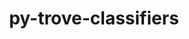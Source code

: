 ---
title: "py-trove-classifiers"
layout: cache
categories: [package, develop]
meta: {"compilers": ["gcc@11.4.0", "gcc@7.3.1", "gcc@9.4.0", "none"], "num_specs": 143, "num_specs_by_stack": {"aws-isc": 2, "aws-isc-aarch64": 2, "data-vis-sdk": 6, "developer-tools-darwin": 6, "e4s": 27, "e4s-neoverse-v2": 6, "e4s-neoverse_v1": 8, "e4s-oneapi": 6, "e4s-power": 4, "hep": 6, "ml-darwin-aarch64-mps": 19, "ml-linux-aarch64-cpu": 21, "ml-linux-aarch64-cuda": 21, "ml-linux-x86_64-cpu": 21, "ml-linux-x86_64-cuda": 20, "ml-linux-x86_64-rocm": 17, "radiuss": 12, "root": 143}, "oss": ["amzn2", "sequoia", "ubuntu18.04", "ubuntu20.04", "ubuntu22.04", "ubuntu24.04"], "platforms": ["darwin", "linux"], "stacks": ["aws-isc", "aws-isc-aarch64", "data-vis-sdk", "developer-tools-darwin", "e4s", "e4s-neoverse-v2", "e4s-neoverse_v1", "e4s-oneapi", "e4s-power", "hep", "ml-darwin-aarch64-mps", "ml-linux-aarch64-cpu", "ml-linux-aarch64-cuda", "ml-linux-x86_64-cpu", "ml-linux-x86_64-cuda", "ml-linux-x86_64-rocm", "radiuss", "root"], "targets": ["aarch64", "neoverse_v1", "neoverse_v2", "ppc64le", "x86_64_v3"], "versions": ["2023.8.7", "2025.4.11.15"]}
spec_details: [{"compiler": "none", "hash": "23tub5fr7wmurux6d3njhgzeqazdzkzy", "os": "ubuntu22.04", "platform": "linux", "size": "-", "stacks": ["e4s-oneapi", "root"], "target": "x86_64_v3", "variants": ["build_system=python_pip"], "versions": ["2023.8.7"]}, {"compiler": "none", "hash": "2dtilp3qwnrjcn4w2brfdafphpx2q42t", "os": "ubuntu22.04", "platform": "linux", "size": "-", "stacks": ["e4s", "root"], "target": "x86_64_v3", "variants": ["build_system=python_pip"], "versions": ["2023.8.7"]}, {"compiler": "none", "hash": "2fbudsl2vtddaj5gssvwa5r6o3gv3esz", "os": "ubuntu24.04", "platform": "linux", "size": "-", "stacks": ["ml-linux-x86_64-cpu", "ml-linux-x86_64-cuda", "ml-linux-x86_64-rocm", "root"], "target": "x86_64_v3", "variants": ["build_system=python_pip"], "versions": ["2023.8.7"]}, {"compiler": "none", "hash": "2kyzclyhton2uty6oierl5y25fx5aktg", "os": "sequoia", "platform": "darwin", "size": "-", "stacks": ["developer-tools-darwin", "ml-darwin-aarch64-mps", "root"], "target": "aarch64", "variants": ["build_system=python_pip"], "versions": ["2023.8.7"]}, {"compiler": "none", "hash": "2q54sceod77wj46k6qyzkm7vtqbiw2jo", "os": "ubuntu22.04", "platform": "linux", "size": "-", "stacks": ["e4s", "root"], "target": "x86_64_v3", "variants": ["build_system=python_pip"], "versions": ["2023.8.7"]}, {"compiler": "none", "hash": "2wgj6ebsnyxlmqqeq7oxj25lch6tppza", "os": "ubuntu18.04", "platform": "linux", "size": "-", "stacks": ["radiuss", "root"], "target": "x86_64_v3", "variants": ["build_system=python_pip"], "versions": ["2023.8.7"]}, {"compiler": "none", "hash": "35fecf5n6ukytxpfczu25okmxzny6gry", "os": "ubuntu22.04", "platform": "linux", "size": "-", "stacks": ["e4s", "root"], "target": "x86_64_v3", "variants": ["build_system=python_pip"], "versions": ["2023.8.7"]}, {"compiler": "none", "hash": "3cye75nm3gqinwbkuclzoqqld2vi3apa", "os": "ubuntu18.04", "platform": "linux", "size": "-", "stacks": ["radiuss", "root"], "target": "x86_64_v3", "variants": ["build_system=python_pip"], "versions": ["2023.8.7"]}, {"compiler": "none", "hash": "3dwu5u45hnqmafkpgzx4a43f7rnuppbt", "os": "ubuntu22.04", "platform": "linux", "size": "-", "stacks": ["e4s-oneapi", "root"], "target": "x86_64_v3", "variants": ["build_system=python_pip"], "versions": ["2023.8.7"]}, {"compiler": "gcc@9.4.0", "hash": "3f5upxqfrqx2uznqjvlsgqpt4auqzds3", "os": "ubuntu20.04", "platform": "linux", "size": "-", "stacks": ["e4s-power", "root"], "target": "ppc64le", "variants": ["build_system=python_pip"], "versions": ["2023.8.7"]}, {"compiler": "none", "hash": "3l57waziyzxfazzeoouvebk6w7aqpfto", "os": "ubuntu22.04", "platform": "linux", "size": "-", "stacks": ["hep", "root"], "target": "x86_64_v3", "variants": ["build_system=python_pip"], "versions": ["2023.8.7"]}, {"compiler": "none", "hash": "3zvchemuq5kb63a7pbafa2psp47fnqfz", "os": "ubuntu22.04", "platform": "linux", "size": "-", "stacks": ["e4s-neoverse-v2", "root"], "target": "neoverse_v2", "variants": ["build_system=python_pip"], "versions": ["2023.8.7"]}, {"compiler": "none", "hash": "4ftinsr47ptksce3vb5g6qzdir2p3ima", "os": "ubuntu22.04", "platform": "linux", "size": "-", "stacks": ["e4s-neoverse-v2", "root"], "target": "neoverse_v2", "variants": ["build_system=python_pip"], "versions": ["2023.8.7"]}, {"compiler": "none", "hash": "4pidg7lkmqxufqza4sgy6767de7jp4xg", "os": "ubuntu24.04", "platform": "linux", "size": "-", "stacks": ["ml-linux-aarch64-cpu", "ml-linux-aarch64-cuda", "root"], "target": "aarch64", "variants": ["build_system=python_pip"], "versions": ["2023.8.7"]}, {"compiler": "none", "hash": "4vlyrdoicz6vk25f2pevj4xbyoeh2sbc", "os": "ubuntu22.04", "platform": "linux", "size": "-", "stacks": ["e4s", "root"], "target": "x86_64_v3", "variants": ["build_system=python_pip"], "versions": ["2023.8.7"]}, {"compiler": "none", "hash": "4wo52tlcoo4xvikvbtv26d4bdgmzbhpl", "os": "ubuntu24.04", "platform": "linux", "size": "-", "stacks": ["ml-linux-aarch64-cpu", "ml-linux-aarch64-cuda", "root"], "target": "aarch64", "variants": ["build_system=python_pip"], "versions": ["2025.4.11.15"]}, {"compiler": "none", "hash": "4yeccxtnylrv7ddjzfesf7ylxghv4cmm", "os": "sequoia", "platform": "darwin", "size": "-", "stacks": ["ml-darwin-aarch64-mps", "root"], "target": "aarch64", "variants": ["build_system=python_pip"], "versions": ["2023.8.7"]}, {"compiler": "none", "hash": "5lqi2yovbbe5axnb3inn455trxeg4lmu", "os": "ubuntu22.04", "platform": "linux", "size": "-", "stacks": ["hep", "root"], "target": "x86_64_v3", "variants": ["build_system=python_pip"], "versions": ["2025.4.11.15"]}, {"compiler": "none", "hash": "5ps4npitvqvqlzhr2ud6mbupzn6nwaq4", "os": "ubuntu22.04", "platform": "linux", "size": "-", "stacks": ["e4s-neoverse-v2", "root"], "target": "neoverse_v2", "variants": ["build_system=python_pip"], "versions": ["2023.8.7"]}, {"compiler": "none", "hash": "5uceijm5yf45vv4mic2vfdljtyvxifez", "os": "ubuntu24.04", "platform": "linux", "size": "-", "stacks": ["ml-linux-aarch64-cpu", "ml-linux-aarch64-cuda", "root"], "target": "aarch64", "variants": ["build_system=python_pip"], "versions": ["2023.8.7"]}, {"compiler": "gcc@7.3.1", "hash": "62ujbbsolrdlpkjzjpmngcjoc7zzc2s7", "os": "amzn2", "platform": "linux", "size": "-", "stacks": ["aws-isc-aarch64", "root"], "target": "aarch64", "variants": ["build_system=python_pip"], "versions": ["2023.8.7"]}, {"compiler": "none", "hash": "63nik2b2u4p4rlassoi4cladxbdixco3", "os": "ubuntu22.04", "platform": "linux", "size": "-", "stacks": ["e4s", "root"], "target": "x86_64_v3", "variants": ["build_system=python_pip"], "versions": ["2023.8.7"]}, {"compiler": "none", "hash": "6bhd37n2hqsy7jj5j26gcgxlpmgnlxzn", "os": "ubuntu24.04", "platform": "linux", "size": "-", "stacks": ["ml-linux-x86_64-cpu", "ml-linux-x86_64-cuda", "ml-linux-x86_64-rocm", "root"], "target": "x86_64_v3", "variants": ["build_system=python_pip"], "versions": ["2025.4.11.15"]}, {"compiler": "none", "hash": "6gqnn3vhypxitru5rlc2qcyhp7be7xy4", "os": "ubuntu22.04", "platform": "linux", "size": "-", "stacks": ["hep", "root"], "target": "x86_64_v3", "variants": ["build_system=python_pip"], "versions": ["2023.8.7"]}, {"compiler": "none", "hash": "6lf26cyjuw2y2zhlo2p6jnmsix543zhj", "os": "ubuntu20.04", "platform": "linux", "size": "-", "stacks": ["data-vis-sdk", "root"], "target": "x86_64_v3", "variants": ["build_system=python_pip"], "versions": ["2023.8.7"]}, {"compiler": "none", "hash": "6pg6bpzr7jyzu5p3jmhg2sgn6cwnhdfk", "os": "ubuntu22.04", "platform": "linux", "size": "-", "stacks": ["e4s", "root"], "target": "x86_64_v3", "variants": ["build_system=python_pip"], "versions": ["2023.8.7"]}, {"compiler": "none", "hash": "6rtf774egfh3egqgvcp6bpe6qo6kxzya", "os": "ubuntu18.04", "platform": "linux", "size": "-", "stacks": ["radiuss", "root"], "target": "x86_64_v3", "variants": ["build_system=python_pip"], "versions": ["2023.8.7"]}, {"compiler": "none", "hash": "77ykznrxdovte3qme3kwnle5zwr6oykk", "os": "sequoia", "platform": "darwin", "size": "-", "stacks": ["ml-darwin-aarch64-mps", "root"], "target": "aarch64", "variants": ["build_system=python_pip"], "versions": ["2023.8.7"]}, {"compiler": "none", "hash": "7hktqbmrwo26367m3s2hw2gpveu6zhch", "os": "ubuntu22.04", "platform": "linux", "size": "-", "stacks": ["e4s", "root"], "target": "x86_64_v3", "variants": ["build_system=python_pip"], "versions": ["2023.8.7"]}, {"compiler": "gcc@11.4.0", "hash": "am6gf55iuk4poe33lthvrf4xzyplw76f", "os": "ubuntu22.04", "platform": "linux", "size": "-", "stacks": ["e4s-neoverse_v1", "root"], "target": "neoverse_v1", "variants": ["build_system=python_pip"], "versions": ["2023.8.7"]}, {"compiler": "none", "hash": "avtoscngcrs3o273fab2734jojs7fe4q", "os": "ubuntu18.04", "platform": "linux", "size": "-", "stacks": ["radiuss", "root"], "target": "x86_64_v3", "variants": ["build_system=python_pip"], "versions": ["2025.4.11.15"]}, {"compiler": "none", "hash": "awpqibgu7blzvlgaspm6kb2hmdrcy4bn", "os": "ubuntu22.04", "platform": "linux", "size": "-", "stacks": ["e4s-neoverse-v2", "root"], "target": "neoverse_v2", "variants": ["build_system=python_pip"], "versions": ["2025.4.11.15"]}, {"compiler": "none", "hash": "awtgioyd7rioj5zl6pejfrwdrrck4pt2", "os": "ubuntu20.04", "platform": "linux", "size": "-", "stacks": ["data-vis-sdk", "root"], "target": "x86_64_v3", "variants": ["build_system=python_pip"], "versions": ["2025.4.11.15"]}, {"compiler": "none", "hash": "b4x64agmtsu4z6zdjzet2phakj623aah", "os": "ubuntu24.04", "platform": "linux", "size": "-", "stacks": ["ml-linux-x86_64-rocm", "root"], "target": "x86_64_v3", "variants": ["build_system=python_pip"], "versions": ["2023.8.7"]}, {"compiler": "none", "hash": "b7diwueweaifcl6qnaeurvaaspadyjlp", "os": "ubuntu24.04", "platform": "linux", "size": "-", "stacks": ["ml-linux-x86_64-cpu", "ml-linux-x86_64-cuda", "ml-linux-x86_64-rocm", "root"], "target": "x86_64_v3", "variants": ["build_system=python_pip"], "versions": ["2023.8.7"]}, {"compiler": "none", "hash": "bdo22qslw5jqluo7io4o744visqmzzza", "os": "ubuntu22.04", "platform": "linux", "size": "-", "stacks": ["e4s", "root"], "target": "x86_64_v3", "variants": ["build_system=python_pip"], "versions": ["2023.8.7"]}, {"compiler": "none", "hash": "bj6haq75bppzssl2f5gaxw3dvkbi3c3p", "os": "ubuntu22.04", "platform": "linux", "size": "-", "stacks": ["e4s", "root"], "target": "x86_64_v3", "variants": ["build_system=python_pip"], "versions": ["2025.4.11.15"]}, {"compiler": "none", "hash": "bjp5ne6br4gx6ciljpyfbjdt3ribbkow", "os": "ubuntu24.04", "platform": "linux", "size": "-", "stacks": ["ml-linux-aarch64-cpu", "ml-linux-aarch64-cuda", "root"], "target": "aarch64", "variants": ["build_system=python_pip"], "versions": ["2023.8.7"]}, {"compiler": "gcc@11.4.0", "hash": "bmcv5tiifo2sdboyrm7li23womm2qb64", "os": "ubuntu22.04", "platform": "linux", "size": "-", "stacks": ["e4s-neoverse_v1", "root"], "target": "neoverse_v1", "variants": ["build_system=python_pip"], "versions": ["2023.8.7"]}, {"compiler": "none", "hash": "bnzxmk3phxmu5cbfldww7n7sd2ms323l", "os": "ubuntu24.04", "platform": "linux", "size": "-", "stacks": ["ml-linux-aarch64-cpu", "ml-linux-aarch64-cuda", "root"], "target": "aarch64", "variants": ["build_system=python_pip"], "versions": ["2023.8.7"]}, {"compiler": "none", "hash": "bvudch5pr5rmxtx4xn2l23q57afx3cub", "os": "ubuntu22.04", "platform": "linux", "size": "-", "stacks": ["e4s", "root"], "target": "x86_64_v3", "variants": ["build_system=python_pip"], "versions": ["2023.8.7"]}, {"compiler": "gcc@9.4.0", "hash": "by2mpxi5cey2j6arlcntgazvvcjsiwwk", "os": "ubuntu20.04", "platform": "linux", "size": "-", "stacks": ["e4s-power", "root"], "target": "ppc64le", "variants": ["build_system=python_pip"], "versions": ["2023.8.7"]}, {"compiler": "none", "hash": "bz3ltslc3w7egnxthielqc3ic6swned3", "os": "ubuntu22.04", "platform": "linux", "size": "-", "stacks": ["e4s", "root"], "target": "x86_64_v3", "variants": ["build_system=python_pip"], "versions": ["2023.8.7"]}, {"compiler": "gcc@9.4.0", "hash": "cwjgncophibunapfywd5ektirycp3u7t", "os": "ubuntu20.04", "platform": "linux", "size": "-", "stacks": ["e4s-power", "root"], "target": "ppc64le", "variants": ["build_system=python_pip"], "versions": ["2023.8.7"]}, {"compiler": "none", "hash": "cyrgkrotav6ibf37amo7dc4uh67nzvzg", "os": "ubuntu22.04", "platform": "linux", "size": "-", "stacks": ["e4s", "root"], "target": "x86_64_v3", "variants": ["build_system=python_pip"], "versions": ["2023.8.7"]}, {"compiler": "none", "hash": "d5uwqckfmo2o3vq3s34n6zsftzz5ij2q", "os": "ubuntu24.04", "platform": "linux", "size": "-", "stacks": ["ml-linux-x86_64-cpu", "ml-linux-x86_64-cuda", "ml-linux-x86_64-rocm", "root"], "target": "x86_64_v3", "variants": ["build_system=python_pip"], "versions": ["2023.8.7"]}, {"compiler": "none", "hash": "dfgjk6mc53y2o2uiqjvo2uvyhxsyp2wz", "os": "sequoia", "platform": "darwin", "size": "-", "stacks": ["ml-darwin-aarch64-mps", "root"], "target": "aarch64", "variants": ["build_system=python_pip"], "versions": ["2025.4.11.15"]}, {"compiler": "none", "hash": "dihjlxwcy5clwey4bi3wg5nqcbyvsma5", "os": "ubuntu22.04", "platform": "linux", "size": "-", "stacks": ["e4s", "root"], "target": "x86_64_v3", "variants": ["build_system=python_pip"], "versions": ["2023.8.7"]}, {"compiler": "gcc@11.4.0", "hash": "dm6ugze2gnehiu5nx66iyfazguduivnk", "os": "ubuntu22.04", "platform": "linux", "size": "-", "stacks": ["e4s-neoverse_v1", "root"], "target": "neoverse_v1", "variants": ["build_system=python_pip"], "versions": ["2023.8.7"]}, {"compiler": "none", "hash": "dtraxf6slzmsfo6o4nho2ijv6c3b73hb", "os": "ubuntu22.04", "platform": "linux", "size": "-", "stacks": ["e4s", "root"], "target": "x86_64_v3", "variants": ["build_system=python_pip"], "versions": ["2025.4.11.15"]}, {"compiler": "none", "hash": "eb7tqy2stazamfxtnbzzwsluosdjzney", "os": "ubuntu24.04", "platform": "linux", "size": "-", "stacks": ["ml-linux-x86_64-cpu", "ml-linux-x86_64-cuda", "ml-linux-x86_64-rocm", "root"], "target": "x86_64_v3", "variants": ["build_system=python_pip"], "versions": ["2023.8.7"]}, {"compiler": "none", "hash": "ekesgqzwxxgtjf3wcfejiq6rwof2eaft", "os": "ubuntu24.04", "platform": "linux", "size": "-", "stacks": ["ml-linux-x86_64-cpu", "ml-linux-x86_64-cuda", "ml-linux-x86_64-rocm", "root"], "target": "x86_64_v3", "variants": ["build_system=python_pip"], "versions": ["2025.4.11.15"]}, {"compiler": "none", "hash": "ervbvu2223e3z3azjyedxsneawpe45c5", "os": "ubuntu22.04", "platform": "linux", "size": "-", "stacks": ["hep", "root"], "target": "x86_64_v3", "variants": ["build_system=python_pip"], "versions": ["2023.8.7"]}, {"compiler": "none", "hash": "f7wiyqakktymhibdlr3ijrfzxvcommtm", "os": "ubuntu24.04", "platform": "linux", "size": "-", "stacks": ["ml-linux-x86_64-cpu", "ml-linux-x86_64-cuda", "ml-linux-x86_64-rocm", "root"], "target": "x86_64_v3", "variants": ["build_system=python_pip"], "versions": ["2023.8.7"]}, {"compiler": "gcc@11.4.0", "hash": "fdhcc43ropwawqdllbmd7qrzhcd6ilos", "os": "ubuntu22.04", "platform": "linux", "size": "-", "stacks": ["e4s-neoverse_v1", "root"], "target": "neoverse_v1", "variants": ["build_system=python_pip"], "versions": ["2023.8.7"]}, {"compiler": "gcc@7.3.1", "hash": "few2j4jd4ofzmftc67xop5cryvpr7ev6", "os": "amzn2", "platform": "linux", "size": "-", "stacks": ["aws-isc", "root"], "target": "x86_64_v3", "variants": ["build_system=python_pip"], "versions": ["2023.8.7"]}, {"compiler": "none", "hash": "fgryaaj6wk4cohxpczvajx3hqozynawd", "os": "ubuntu24.04", "platform": "linux", "size": "-", "stacks": ["ml-linux-x86_64-cpu", "ml-linux-x86_64-cuda", "root"], "target": "x86_64_v3", "variants": ["build_system=python_pip"], "versions": ["2023.8.7"]}, {"compiler": "none", "hash": "fjdrab7rqagoqx5oaz2hkpdjjcuarze5", "os": "ubuntu22.04", "platform": "linux", "size": "-", "stacks": ["e4s", "root"], "target": "x86_64_v3", "variants": ["build_system=python_pip"], "versions": ["2025.4.11.15"]}, {"compiler": "none", "hash": "fkwqaaji3kxofuxdu4bah43yuqdb4l6e", "os": "ubuntu18.04", "platform": "linux", "size": "-", "stacks": ["radiuss", "root"], "target": "x86_64_v3", "variants": ["build_system=python_pip"], "versions": ["2023.8.7"]}, {"compiler": "none", "hash": "fmuthmx22a34cmhj25bolliipwgnjioo", "os": "ubuntu24.04", "platform": "linux", "size": "-", "stacks": ["ml-linux-x86_64-rocm", "root"], "target": "x86_64_v3", "variants": ["build_system=python_pip"], "versions": ["2023.8.7"]}, {"compiler": "none", "hash": "funmch2e52bko225qqhytokg7nterumf", "os": "sequoia", "platform": "darwin", "size": "-", "stacks": ["ml-darwin-aarch64-mps", "root"], "target": "aarch64", "variants": ["build_system=python_pip"], "versions": ["2023.8.7"]}, {"compiler": "none", "hash": "ghhjlxytp3sv5nroxkdt5e32bu6mbjfi", "os": "ubuntu22.04", "platform": "linux", "size": "-", "stacks": ["e4s-oneapi", "root"], "target": "x86_64_v3", "variants": ["build_system=python_pip"], "versions": ["2025.4.11.15"]}, {"compiler": "none", "hash": "ghtsb7i75nnpxgrkfeaml37zrgop5eal", "os": "ubuntu24.04", "platform": "linux", "size": "-", "stacks": ["ml-linux-aarch64-cpu", "ml-linux-aarch64-cuda", "root"], "target": "aarch64", "variants": ["build_system=python_pip"], "versions": ["2023.8.7"]}, {"compiler": "none", "hash": "ghw6se6mgldziy5nmaqg7ilygo2bcnle", "os": "ubuntu24.04", "platform": "linux", "size": "-", "stacks": ["ml-linux-x86_64-cpu", "ml-linux-x86_64-cuda", "root"], "target": "x86_64_v3", "variants": ["build_system=python_pip"], "versions": ["2023.8.7"]}, {"compiler": "none", "hash": "gqgmdiwgbfsfn4sjjlrajwequfdhsnaw", "os": "ubuntu24.04", "platform": "linux", "size": "-", "stacks": ["ml-linux-x86_64-cpu", "ml-linux-x86_64-cuda", "root"], "target": "x86_64_v3", "variants": ["build_system=python_pip"], "versions": ["2023.8.7"]}, {"compiler": "none", "hash": "hb2qgbnijwrntzq4zodiujk5itig24p4", "os": "sequoia", "platform": "darwin", "size": "-", "stacks": ["ml-darwin-aarch64-mps", "root"], "target": "aarch64", "variants": ["build_system=python_pip"], "versions": ["2025.4.11.15"]}, {"compiler": "none", "hash": "hjpicpny7tey7f5dz4wkwvrbqg2cpj72", "os": "ubuntu24.04", "platform": "linux", "size": "-", "stacks": ["ml-linux-x86_64-cpu", "ml-linux-x86_64-cuda", "root"], "target": "x86_64_v3", "variants": ["build_system=python_pip"], "versions": ["2023.8.7"]}, {"compiler": "none", "hash": "hkcaz6lphho6cbu5xf2lxjtvgtlutsdh", "os": "ubuntu22.04", "platform": "linux", "size": "-", "stacks": ["e4s", "root"], "target": "x86_64_v3", "variants": ["build_system=python_pip"], "versions": ["2023.8.7"]}, {"compiler": "none", "hash": "hsvvcnkxzfvlx536lbdovi6prnn3quj7", "os": "ubuntu24.04", "platform": "linux", "size": "-", "stacks": ["ml-linux-aarch64-cpu", "ml-linux-aarch64-cuda", "root"], "target": "aarch64", "variants": ["build_system=python_pip"], "versions": ["2025.4.11.15"]}, {"compiler": "none", "hash": "i6byzskffy2ugp2hnij452smdchcavgh", "os": "sequoia", "platform": "darwin", "size": "-", "stacks": ["ml-darwin-aarch64-mps", "root"], "target": "aarch64", "variants": ["build_system=python_pip"], "versions": ["2023.8.7"]}, {"compiler": "none", "hash": "igotj6k7puy5jqw7q7om6xkse7vh6xbh", "os": "ubuntu24.04", "platform": "linux", "size": "-", "stacks": ["ml-linux-aarch64-cpu", "ml-linux-aarch64-cuda", "root"], "target": "aarch64", "variants": ["build_system=python_pip"], "versions": ["2023.8.7"]}, {"compiler": "none", "hash": "ii3nm222sk6khvfouaibn47x72sw6joz", "os": "ubuntu22.04", "platform": "linux", "size": "-", "stacks": ["e4s-oneapi", "root"], "target": "x86_64_v3", "variants": ["build_system=python_pip"], "versions": ["2023.8.7"]}, {"compiler": "none", "hash": "is3h2es35zspabjleadsnxdlpbbcjrr4", "os": "ubuntu18.04", "platform": "linux", "size": "-", "stacks": ["radiuss", "root"], "target": "x86_64_v3", "variants": ["build_system=python_pip"], "versions": ["2023.8.7"]}, {"compiler": "none", "hash": "j52wdn5hyfk7pid74wa42x52cybu66j2", "os": "ubuntu24.04", "platform": "linux", "size": "-", "stacks": ["ml-linux-x86_64-cpu", "ml-linux-x86_64-cuda", "ml-linux-x86_64-rocm", "root"], "target": "x86_64_v3", "variants": ["build_system=python_pip"], "versions": ["2023.8.7"]}, {"compiler": "none", "hash": "j6wn3bq5mvzmeh3333qncqqhj7g3654a", "os": "ubuntu22.04", "platform": "linux", "size": "-", "stacks": ["e4s", "root"], "target": "x86_64_v3", "variants": ["build_system=python_pip"], "versions": ["2023.8.7"]}, {"compiler": "none", "hash": "jau5lzv2ls5gnbse73oex6lnjrth2nrm", "os": "ubuntu24.04", "platform": "linux", "size": "-", "stacks": ["ml-linux-x86_64-cpu", "ml-linux-x86_64-cuda", "ml-linux-x86_64-rocm", "root"], "target": "x86_64_v3", "variants": ["build_system=python_pip"], "versions": ["2023.8.7"]}, {"compiler": "none", "hash": "jjpe4nyekf6qjcjrqjgrrf4qm3mggu3k", "os": "sequoia", "platform": "darwin", "size": "-", "stacks": ["ml-darwin-aarch64-mps", "root"], "target": "aarch64", "variants": ["build_system=python_pip"], "versions": ["2023.8.7"]}, {"compiler": "none", "hash": "jxqm5l5o2nfkkikbxmjzqc5jloiz7c2e", "os": "ubuntu18.04", "platform": "linux", "size": "-", "stacks": ["radiuss", "root"], "target": "x86_64_v3", "variants": ["build_system=python_pip"], "versions": ["2023.8.7"]}, {"compiler": "none", "hash": "k2vozweu2kxjlinowlmtqhdtx77y6pji", "os": "ubuntu22.04", "platform": "linux", "size": "-", "stacks": ["e4s-neoverse-v2", "root"], "target": "neoverse_v2", "variants": ["build_system=python_pip"], "versions": ["2023.8.7"]}, {"compiler": "gcc@11.4.0", "hash": "k52msovnrj2cc4ebzbqyyw7grx5kftpe", "os": "ubuntu22.04", "platform": "linux", "size": "-", "stacks": ["e4s-neoverse_v1", "root"], "target": "neoverse_v1", "variants": ["build_system=python_pip"], "versions": ["2023.8.7"]}, {"compiler": "none", "hash": "kang2q4alktvd2wv6d3ieozwtgxhgpaz", "os": "sequoia", "platform": "darwin", "size": "-", "stacks": ["ml-darwin-aarch64-mps", "root"], "target": "aarch64", "variants": ["build_system=python_pip"], "versions": ["2023.8.7"]}, {"compiler": "none", "hash": "khq6a4gbmuafs6melun5dv6hnadvcmt6", "os": "ubuntu24.04", "platform": "linux", "size": "-", "stacks": ["ml-linux-x86_64-cpu", "ml-linux-x86_64-cuda", "root"], "target": "x86_64_v3", "variants": ["build_system=python_pip"], "versions": ["2023.8.7"]}, {"compiler": "none", "hash": "kqqeprp4ovyvvcul6vu237sq76ercoon", "os": "ubuntu24.04", "platform": "linux", "size": "-", "stacks": ["ml-linux-aarch64-cpu", "ml-linux-aarch64-cuda", "root"], "target": "aarch64", "variants": ["build_system=python_pip"], "versions": ["2023.8.7"]}, {"compiler": "none", "hash": "lojkhreevmrxskdgsjq5ng55s5p5alst", "os": "ubuntu24.04", "platform": "linux", "size": "-", "stacks": ["ml-linux-x86_64-cpu", "ml-linux-x86_64-cuda", "root"], "target": "x86_64_v3", "variants": ["build_system=python_pip"], "versions": ["2023.8.7"]}, {"compiler": "none", "hash": "mbnm37zju5tyoohy4kq34m7bdkmms5od", "os": "sequoia", "platform": "darwin", "size": "-", "stacks": ["ml-darwin-aarch64-mps", "root"], "target": "aarch64", "variants": ["build_system=python_pip"], "versions": ["2023.8.7"]}, {"compiler": "none", "hash": "nhgljpow4y4bwrezirgbbdpfgzher4de", "os": "ubuntu24.04", "platform": "linux", "size": "-", "stacks": ["ml-linux-aarch64-cpu", "ml-linux-aarch64-cuda", "root"], "target": "aarch64", "variants": ["build_system=python_pip"], "versions": ["2023.8.7"]}, {"compiler": "none", "hash": "ntko3f2yexxjuicb574atvfawvybxhw7", "os": "ubuntu24.04", "platform": "linux", "size": "-", "stacks": ["ml-linux-x86_64-cpu", "ml-linux-x86_64-cuda", "ml-linux-x86_64-rocm", "root"], "target": "x86_64_v3", "variants": ["build_system=python_pip"], "versions": ["2025.4.11.15"]}, {"compiler": "none", "hash": "ohomuk7vo7nzipdfmk6qxujwzh2fulpc", "os": "ubuntu24.04", "platform": "linux", "size": "-", "stacks": ["ml-linux-x86_64-cpu", "ml-linux-x86_64-cuda", "root"], "target": "x86_64_v3", "variants": ["build_system=python_pip"], "versions": ["2023.8.7"]}, {"compiler": "none", "hash": "omli7sp2dq2ubrfqmthdjkhm2n2olpkw", "os": "ubuntu24.04", "platform": "linux", "size": "-", "stacks": ["ml-linux-x86_64-cpu", "ml-linux-x86_64-rocm", "root"], "target": "x86_64_v3", "variants": ["build_system=python_pip"], "versions": ["2023.8.7"]}, {"compiler": "none", "hash": "onutzzcvyhsrtwmcmiq2chh7obqa75yy", "os": "ubuntu24.04", "platform": "linux", "size": "-", "stacks": ["ml-linux-aarch64-cpu", "ml-linux-aarch64-cuda", "root"], "target": "aarch64", "variants": ["build_system=python_pip"], "versions": ["2023.8.7"]}, {"compiler": "none", "hash": "oyzqhaxphvojzvao3nr2uvxpw3gzks3m", "os": "ubuntu22.04", "platform": "linux", "size": "-", "stacks": ["e4s-oneapi", "root"], "target": "x86_64_v3", "variants": ["build_system=python_pip"], "versions": ["2023.8.7"]}, {"compiler": "none", "hash": "p4qyn6362mvit2nqx6tp6jtl33wsxkyf", "os": "ubuntu22.04", "platform": "linux", "size": "-", "stacks": ["e4s-oneapi", "root"], "target": "x86_64_v3", "variants": ["build_system=python_pip"], "versions": ["2023.8.7"]}, {"compiler": "gcc@11.4.0", "hash": "p7o7hkh5normhdz7bkceui4wode7dkoo", "os": "ubuntu22.04", "platform": "linux", "size": "-", "stacks": ["e4s-neoverse_v1", "root"], "target": "neoverse_v1", "variants": ["build_system=python_pip"], "versions": ["2023.8.7"]}, {"compiler": "none", "hash": "pqmaaeavd5627bga7acp3c24ljtrjhnv", "os": "ubuntu24.04", "platform": "linux", "size": "-", "stacks": ["ml-linux-aarch64-cpu", "ml-linux-aarch64-cuda", "root"], "target": "aarch64", "variants": ["build_system=python_pip"], "versions": ["2023.8.7"]}, {"compiler": "none", "hash": "px7yczvjxfzxahw4hn4gbvm7fweanq33", "os": "ubuntu22.04", "platform": "linux", "size": "-", "stacks": ["e4s", "root"], "target": "x86_64_v3", "variants": ["build_system=python_pip"], "versions": ["2023.8.7"]}, {"compiler": "none", "hash": "qqhoj5zngr3hjuuwxbbtgmii54qorrmk", "os": "ubuntu22.04", "platform": "linux", "size": "-", "stacks": ["e4s", "root"], "target": "x86_64_v3", "variants": ["build_system=python_pip"], "versions": ["2025.4.11.15"]}, {"compiler": "none", "hash": "qyztsv444jomnmp34wf57pjdqqf2ptkd", "os": "ubuntu24.04", "platform": "linux", "size": "-", "stacks": ["ml-linux-aarch64-cpu", "ml-linux-aarch64-cuda", "root"], "target": "aarch64", "variants": ["build_system=python_pip"], "versions": ["2023.8.7"]}, {"compiler": "none", "hash": "r3vupqbqsz7j3o62qrmxcqfwys4q6uxq", "os": "ubuntu24.04", "platform": "linux", "size": "-", "stacks": ["ml-linux-aarch64-cpu", "ml-linux-aarch64-cuda", "root"], "target": "aarch64", "variants": ["build_system=python_pip"], "versions": ["2025.4.11.15"]}, {"compiler": "none", "hash": "rnd5zmis7v4zoy36isf3sn5ci4rspfuw", "os": "sequoia", "platform": "darwin", "size": "-", "stacks": ["ml-darwin-aarch64-mps", "root"], "target": "aarch64", "variants": ["build_system=python_pip"], "versions": ["2023.8.7"]}, {"compiler": "none", "hash": "ryvfdwqeyjur6elekh3p7janfysgk43i", "os": "ubuntu24.04", "platform": "linux", "size": "-", "stacks": ["ml-linux-aarch64-cpu", "ml-linux-aarch64-cuda", "root"], "target": "aarch64", "variants": ["build_system=python_pip"], "versions": ["2023.8.7"]}, {"compiler": "none", "hash": "s4ejhlpjpxfpe6izxabyegskaaxjfpfa", "os": "ubuntu18.04", "platform": "linux", "size": "-", "stacks": ["radiuss", "root"], "target": "x86_64_v3", "variants": ["build_system=python_pip"], "versions": ["2023.8.7"]}, {"compiler": "none", "hash": "sfhrioj7kw36o7vlobg4p3uqnvhd2pv2", "os": "ubuntu24.04", "platform": "linux", "size": "-", "stacks": ["ml-linux-aarch64-cpu", "ml-linux-aarch64-cuda", "root"], "target": "aarch64", "variants": ["build_system=python_pip"], "versions": ["2023.8.7"]}, {"compiler": "none", "hash": "ssvdv7jsmmzarg3frlxmrzybib7js2jh", "os": "ubuntu22.04", "platform": "linux", "size": "-", "stacks": ["e4s", "root"], "target": "x86_64_v3", "variants": ["build_system=python_pip"], "versions": ["2025.4.11.15"]}, {"compiler": "none", "hash": "swusxm7bczo2xct2riveyoge733d3hek", "os": "ubuntu24.04", "platform": "linux", "size": "-", "stacks": ["ml-linux-aarch64-cpu", "ml-linux-aarch64-cuda", "root"], "target": "aarch64", "variants": ["build_system=python_pip"], "versions": ["2023.8.7"]}, {"compiler": "none", "hash": "sycuelu6djtzjrtnix2g3dzpohzwfhom", "os": "ubuntu20.04", "platform": "linux", "size": "-", "stacks": ["data-vis-sdk", "root"], "target": "x86_64_v3", "variants": ["build_system=python_pip"], "versions": ["2023.8.7"]}, {"compiler": "none", "hash": "t2ovhax5ho5nlm7yaxa4zvxvweycsy4f", "os": "ubuntu20.04", "platform": "linux", "size": "-", "stacks": ["data-vis-sdk", "root"], "target": "x86_64_v3", "variants": ["build_system=python_pip"], "versions": ["2023.8.7"]}, {"compiler": "gcc@11.4.0", "hash": "ta6zr5amjbd43sli5dn5jbck2asmox5w", "os": "ubuntu22.04", "platform": "linux", "size": "-", "stacks": ["e4s-neoverse_v1", "root"], "target": "neoverse_v1", "variants": ["build_system=python_pip"], "versions": ["2023.8.7"]}, {"compiler": "gcc@9.4.0", "hash": "tandc3hzjbdvg3h33o6ywpchwz2v2fc4", "os": "ubuntu20.04", "platform": "linux", "size": "-", "stacks": ["e4s-power", "root"], "target": "ppc64le", "variants": ["build_system=python_pip"], "versions": ["2023.8.7"]}, {"compiler": "gcc@11.4.0", "hash": "tdh6gfeeyffnxjr37rugczu3d7mw2wad", "os": "ubuntu22.04", "platform": "linux", "size": "-", "stacks": ["e4s-neoverse_v1", "root"], "target": "neoverse_v1", "variants": ["build_system=python_pip"], "versions": ["2023.8.7"]}, {"compiler": "none", "hash": "teomgydvybpl2gvuzvfl6ai3vz77sgb5", "os": "ubuntu22.04", "platform": "linux", "size": "-", "stacks": ["e4s", "root"], "target": "x86_64_v3", "variants": ["build_system=python_pip"], "versions": ["2023.8.7"]}, {"compiler": "none", "hash": "tr6wbb5bgteiujt6uwyyn72umvyxcnh5", "os": "ubuntu24.04", "platform": "linux", "size": "-", "stacks": ["ml-linux-aarch64-cpu", "ml-linux-aarch64-cuda", "root"], "target": "aarch64", "variants": ["build_system=python_pip"], "versions": ["2023.8.7"]}, {"compiler": "none", "hash": "ttt4mopswylewivaup55uqyaphmejoyn", "os": "sequoia", "platform": "darwin", "size": "-", "stacks": ["ml-darwin-aarch64-mps", "root"], "target": "aarch64", "variants": ["build_system=python_pip"], "versions": ["2023.8.7"]}, {"compiler": "none", "hash": "tty6o6gf5k3ivdcguusqesjwknworqdn", "os": "ubuntu24.04", "platform": "linux", "size": "-", "stacks": ["ml-linux-aarch64-cpu", "ml-linux-aarch64-cuda", "root"], "target": "aarch64", "variants": ["build_system=python_pip"], "versions": ["2023.8.7"]}, {"compiler": "none", "hash": "u4ioq2ggsfrtir2uhmbbcladx6arldju", "os": "ubuntu22.04", "platform": "linux", "size": "-", "stacks": ["e4s", "root"], "target": "x86_64_v3", "variants": ["build_system=python_pip"], "versions": ["2023.8.7"]}, {"compiler": "none", "hash": "ub4nbf7vwbftg7zp2fa4tncamwwnx65n", "os": "ubuntu24.04", "platform": "linux", "size": "-", "stacks": ["ml-linux-x86_64-cpu", "ml-linux-x86_64-cuda", "ml-linux-x86_64-rocm", "root"], "target": "x86_64_v3", "variants": ["build_system=python_pip"], "versions": ["2023.8.7"]}, {"compiler": "none", "hash": "uipazhoi3oanf5ydwc54yhzltg5dlxq4", "os": "ubuntu22.04", "platform": "linux", "size": "-", "stacks": ["e4s", "root"], "target": "x86_64_v3", "variants": ["build_system=python_pip"], "versions": ["2023.8.7"]}, {"compiler": "none", "hash": "uja4e4pbfmco3azlntlkh423j2x72qwy", "os": "ubuntu24.04", "platform": "linux", "size": "-", "stacks": ["ml-linux-x86_64-cpu", "ml-linux-x86_64-cuda", "ml-linux-x86_64-rocm", "root"], "target": "x86_64_v3", "variants": ["build_system=python_pip"], "versions": ["2025.4.11.15"]}, {"compiler": "none", "hash": "um4jxfqijo43qjxlvf7kbibkuzay6mkt", "os": "ubuntu22.04", "platform": "linux", "size": "-", "stacks": ["e4s", "root"], "target": "x86_64_v3", "variants": ["build_system=python_pip"], "versions": ["2023.8.7"]}, {"compiler": "none", "hash": "uuadvniigav2kyrqpnori2oahepe3vlc", "os": "ubuntu24.04", "platform": "linux", "size": "-", "stacks": ["ml-linux-aarch64-cpu", "ml-linux-aarch64-cuda", "root"], "target": "aarch64", "variants": ["build_system=python_pip"], "versions": ["2025.4.11.15"]}, {"compiler": "none", "hash": "vayrsmfhtghu65xp3lhpfwgqpz72lo24", "os": "ubuntu18.04", "platform": "linux", "size": "-", "stacks": ["radiuss", "root"], "target": "x86_64_v3", "variants": ["build_system=python_pip"], "versions": ["2023.8.7"]}, {"compiler": "none", "hash": "vcvggkymgkmo6jkqn6lept5qers4yx3b", "os": "sequoia", "platform": "darwin", "size": "-", "stacks": ["developer-tools-darwin", "ml-darwin-aarch64-mps", "root"], "target": "aarch64", "variants": ["build_system=python_pip"], "versions": ["2023.8.7"]}, {"compiler": "none", "hash": "vggk5fcmhoowdaumpesfnvebtfqme74j", "os": "ubuntu24.04", "platform": "linux", "size": "-", "stacks": ["ml-linux-x86_64-cpu", "ml-linux-x86_64-cuda", "ml-linux-x86_64-rocm", "root"], "target": "x86_64_v3", "variants": ["build_system=python_pip"], "versions": ["2023.8.7"]}, {"compiler": "none", "hash": "vowfnj4tcpfvmipr6fpjsi5oxbdzwsh2", "os": "ubuntu18.04", "platform": "linux", "size": "-", "stacks": ["radiuss", "root"], "target": "x86_64_v3", "variants": ["build_system=python_pip"], "versions": ["2025.4.11.15"]}, {"compiler": "none", "hash": "vppqevuy3r4lxabsadvcvwntmrf35sqf", "os": "ubuntu22.04", "platform": "linux", "size": "-", "stacks": ["hep", "root"], "target": "x86_64_v3", "variants": ["build_system=python_pip"], "versions": ["2023.8.7"]}, {"compiler": "none", "hash": "vqxhn6jfzpkj3wzz24dlpecdp7cguagr", "os": "sequoia", "platform": "darwin", "size": "-", "stacks": ["developer-tools-darwin", "ml-darwin-aarch64-mps", "root"], "target": "aarch64", "variants": ["build_system=python_pip"], "versions": ["2023.8.7"]}, {"compiler": "gcc@7.3.1", "hash": "wa7j33ngppn2ocvkgubhdypkvqukvgum", "os": "amzn2", "platform": "linux", "size": "-", "stacks": ["aws-isc", "root"], "target": "x86_64_v3", "variants": ["build_system=python_pip"], "versions": ["2023.8.7"]}, {"compiler": "none", "hash": "wahzftauozcvtv2pdsgzqkjciouahg5l", "os": "ubuntu24.04", "platform": "linux", "size": "-", "stacks": ["ml-linux-aarch64-cpu", "ml-linux-aarch64-cuda", "root"], "target": "aarch64", "variants": ["build_system=python_pip"], "versions": ["2023.8.7"]}, {"compiler": "none", "hash": "weetdxvyhv37czuzt6wezrsbhl7s52p6", "os": "ubuntu22.04", "platform": "linux", "size": "-", "stacks": ["e4s", "root"], "target": "x86_64_v3", "variants": ["build_system=python_pip"], "versions": ["2023.8.7"]}, {"compiler": "none", "hash": "x3mavonk4oi4o4qzva3uzgybo6vyxn63", "os": "ubuntu22.04", "platform": "linux", "size": "-", "stacks": ["e4s", "root"], "target": "x86_64_v3", "variants": ["build_system=python_pip"], "versions": ["2023.8.7"]}, {"compiler": "none", "hash": "xcs6ctyvqwehjiv46pjivvktgcz4w3a2", "os": "ubuntu22.04", "platform": "linux", "size": "-", "stacks": ["e4s", "root"], "target": "x86_64_v3", "variants": ["build_system=python_pip"], "versions": ["2023.8.7"]}, {"compiler": "none", "hash": "xk5wu3wynxbilbiqhizps2hcki2anjqk", "os": "ubuntu22.04", "platform": "linux", "size": "-", "stacks": ["e4s-neoverse-v2", "root"], "target": "neoverse_v2", "variants": ["build_system=python_pip"], "versions": ["2023.8.7"]}, {"compiler": "none", "hash": "xtirj25xshvqjrzyehurt744q2k77fs3", "os": "sequoia", "platform": "darwin", "size": "-", "stacks": ["ml-darwin-aarch64-mps", "root"], "target": "aarch64", "variants": ["build_system=python_pip"], "versions": ["2023.8.7"]}, {"compiler": "none", "hash": "xz4zh37obl73hh3a2estmtu2qmsrl4vk", "os": "ubuntu24.04", "platform": "linux", "size": "-", "stacks": ["ml-linux-x86_64-rocm", "root"], "target": "x86_64_v3", "variants": ["build_system=python_pip"], "versions": ["2025.4.11.15"]}, {"compiler": "none", "hash": "xz5tkcfwwhrtz4fsq5a7dgoo5buyf3tm", "os": "ubuntu18.04", "platform": "linux", "size": "-", "stacks": ["radiuss", "root"], "target": "x86_64_v3", "variants": ["build_system=python_pip"], "versions": ["2023.8.7"]}, {"compiler": "none", "hash": "yibnjmctxogpeuhsxkzzx6jym3v7lgqw", "os": "ubuntu18.04", "platform": "linux", "size": "-", "stacks": ["radiuss", "root"], "target": "x86_64_v3", "variants": ["build_system=python_pip"], "versions": ["2023.8.7"]}, {"compiler": "none", "hash": "ymvtyfa5bahhybag5go7b26s7ptxsl4l", "os": "sequoia", "platform": "darwin", "size": "-", "stacks": ["developer-tools-darwin", "ml-darwin-aarch64-mps", "root"], "target": "aarch64", "variants": ["build_system=python_pip"], "versions": ["2023.8.7"]}, {"compiler": "none", "hash": "z3n2f4yqictqfxu7c2o4zqa4m7npbrjh", "os": "ubuntu22.04", "platform": "linux", "size": "-", "stacks": ["hep", "root"], "target": "x86_64_v3", "variants": ["build_system=python_pip"], "versions": ["2023.8.7"]}, {"compiler": "none", "hash": "z7kwgoqqngj675eebebczoicx3ny3cu2", "os": "sequoia", "platform": "darwin", "size": "-", "stacks": ["ml-darwin-aarch64-mps", "root"], "target": "aarch64", "variants": ["build_system=python_pip"], "versions": ["2023.8.7"]}, {"compiler": "none", "hash": "za3lh5fawppqeizbv36pajs4czr2xwpp", "os": "ubuntu20.04", "platform": "linux", "size": "-", "stacks": ["data-vis-sdk", "root"], "target": "x86_64_v3", "variants": ["build_system=python_pip"], "versions": ["2023.8.7"]}, {"compiler": "none", "hash": "zbvqhzjts3tl5nijoq3np7vtvfqi5kdn", "os": "ubuntu20.04", "platform": "linux", "size": "-", "stacks": ["data-vis-sdk", "root"], "target": "x86_64_v3", "variants": ["build_system=python_pip"], "versions": ["2023.8.7"]}, {"compiler": "none", "hash": "zfcikmfqnsvspjjp4uwyehzcj5xlz4hk", "os": "sequoia", "platform": "darwin", "size": "-", "stacks": ["developer-tools-darwin", "ml-darwin-aarch64-mps", "root"], "target": "aarch64", "variants": ["build_system=python_pip"], "versions": ["2023.8.7"]}, {"compiler": "gcc@7.3.1", "hash": "zv22jooseibkqbezkxpjlkvprhylsttg", "os": "amzn2", "platform": "linux", "size": "-", "stacks": ["aws-isc-aarch64", "root"], "target": "aarch64", "variants": ["build_system=python_pip"], "versions": ["2023.8.7"]}, {"compiler": "none", "hash": "zvm7ozflxblf4jxphgbuspk7q2byx5zg", "os": "sequoia", "platform": "darwin", "size": "-", "stacks": ["developer-tools-darwin", "ml-darwin-aarch64-mps", "root"], "target": "aarch64", "variants": ["build_system=python_pip"], "versions": ["2025.4.11.15"]}]
---